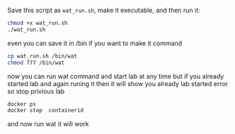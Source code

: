
Save this script as `wat_run.sh`, make it executable, and then run it:

```bash
chmod +x wat_run.sh
./wat_run.sh
```
even you can save it in /bin if you want to make it command 
```bash
cp wat_run.sh /bin/wat
chmod 777 /bin/wat
```

now you can run wat command and start lab at any time but
if you already started lab and again runing it then it will show you already lab started error
so stop privious lab 

```bash
docker ps
docker stop  containerid
```

and now run wat it will work 
